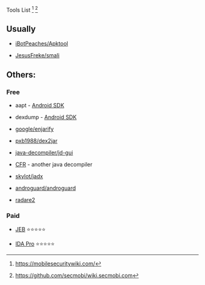 Tools List [^1] [^2]

## Usually

- [iBotPeaches/Apktool](https://github.com/iBotPeaches/Apktool)

- [JesusFreke/smali](https://github.com/JesusFreke/smali) 
    
## Others:

### Free

- aapt - [Android SDK](https://developer.android.com/studio/index.html#downloads)

- dexdump - [Android SDK](https://developer.android.com/studio/index.html#downloads)

- [google/enjarify](https://github.com/google/enjarify)

- [pxb1988/dex2jar](https://github.com/pxb1988/dex2jar)

- [java-decompiler/jd-gui](https://github.com/java-decompiler/jd-gui)

- [CFR](http://www.benf.org/other/cfr/) - another java decompiler

- [skylot/jadx](https://github.com/skylot/jadx)

- [androguard/androguard](https://github.com/androguard/androguard)

- [radare2](https://github.com/radare/radare2)

### Paid

- [JEB](https://www.pnfsoftware.com/) :star::star::star::star::star:

- [IDA Pro](https://www.hex-rays.com/products/ida/) :star::star::star::star::star:


[^1]: https://mobilesecuritywiki.com/
[^2]: https://github.com/secmobi/wiki.secmobi.com